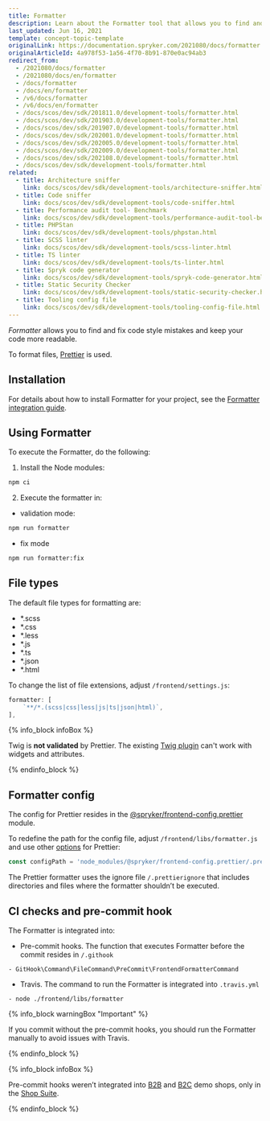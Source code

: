 ```yaml
---
title: Formatter
description: Learn about the Formatter tool that allows you to find and fix mistakes in the code style.
last_updated: Jun 16, 2021
template: concept-topic-template
originalLink: https://documentation.spryker.com/2021080/docs/formatter
originalArticleId: 4a978f53-1a56-4f70-8b91-870e0ac94ab3
redirect_from:
  - /2021080/docs/formatter
  - /2021080/docs/en/formatter
  - /docs/formatter
  - /docs/en/formatter
  - /v6/docs/formatter
  - /v6/docs/en/formatter
  - /docs/scos/dev/sdk/201811.0/development-tools/formatter.html
  - /docs/scos/dev/sdk/201903.0/development-tools/formatter.html
  - /docs/scos/dev/sdk/201907.0/development-tools/formatter.html
  - /docs/scos/dev/sdk/202001.0/development-tools/formatter.html
  - /docs/scos/dev/sdk/202005.0/development-tools/formatter.html
  - /docs/scos/dev/sdk/202009.0/development-tools/formatter.html
  - /docs/scos/dev/sdk/202108.0/development-tools/formatter.html
  - /docs/scos/dev/sdk/development-tools/formatter.html
related:
  - title: Architecture sniffer
    link: docs/scos/dev/sdk/development-tools/architecture-sniffer.html
  - title: Code sniffer
    link: docs/scos/dev/sdk/development-tools/code-sniffer.html
  - title: Performance audit tool- Benchmark
    link: docs/scos/dev/sdk/development-tools/performance-audit-tool-benchmark.html
  - title: PHPStan
    link: docs/scos/dev/sdk/development-tools/phpstan.html
  - title: SCSS linter
    link: docs/scos/dev/sdk/development-tools/scss-linter.html
  - title: TS linter
    link: docs/scos/dev/sdk/development-tools/ts-linter.html
  - title: Spryk code generator
    link: docs/scos/dev/sdk/development-tools/spryk-code-generator.html
  - title: Static Security Checker
    link: docs/scos/dev/sdk/development-tools/static-security-checker.html
  - title: Tooling config file
    link: docs/scos/dev/sdk/development-tools/tooling-config-file.html
---
```


*Formatter* allows you to find and fix code style mistakes and keep your code more readable.

To format files, [Prettier](https://prettier.io/) is used.

## Installation

For details about how to install Formatter for your project, see the [Formatter integration guide](/docs/scos/dev/technical-enhancement-integration-guides/integrating-development-tools/integrating-formatter.html).

## Using Formatter

To execute the Formatter, do the following:

1. Install the Node modules:

```bash
npm ci
```

2. Execute the formatter in:

* validation mode:

```bash
npm run formatter
```

* fix mode

```bash
npm run formatter:fix
```

## File types

The default file types for formatting are:

* *.scss
* *.css
* *.less
* *.js
* *.ts
* *.json
* *.html

To change the list of file extensions, adjust `/frontend/settings.js`:

```js
formatter: [
    `**/*.(scss|css|less|js|ts|json|html)`,
],
```

{% info_block infoBox %}

Twig is **not validated** by Prettier. The existing [Twig plugin](https://github.com/trivago/prettier-plugin-twig-melody) can't work with widgets and attributes.

{% endinfo_block %}

## Formatter config

The config for Prettier resides in the [@spryker/frontend-config.prettier](https://www.npmjs.com/package/@spryker/frontend-config.prettier) module.

To redefine the path for the config file, adjust `/frontend/libs/formatter.js`  and use other [options](https://prettier.io/docs/en/options.html) for Prettier:

```js
const configPath = 'node_modules/@spryker/frontend-config.prettier/.prettierrc.json';
```

The Prettier formatter uses the ignore file `/.prettierignore` that includes directories and files where the formatter shouldn’t be executed.

## CI checks and pre-commit hook

The Formatter is integrated into:

* Pre-commit hooks.
The function that executes Formatter before the commit resides in `/.githook`

```
- GitHook\Command\FileCommand\PreCommit\FrontendFormatterCommand
```
* Travis.
The command to run the Formatter is integrated into `.travis.yml`

```
- node ./frontend/libs/formatter
```

{% info_block warningBox "Important" %}

If you commit without the pre-commit hooks, you should run the Formatter manually to avoid issues with Travis.

{% endinfo_block %}

{% info_block infoBox %}

Pre-commit hooks weren’t integrated into [B2B](https://github.com/spryker-shop/b2b-demo-shop) and [B2C](https://github.com/spryker-shop/b2c-demo-shop) demo shops, only in the [Shop Suite](https://github.com/spryker-shop/suite).

{% endinfo_block %}
